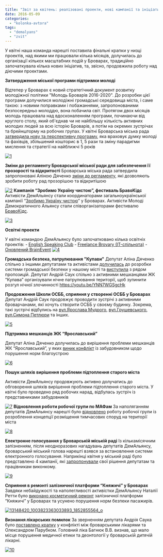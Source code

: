 ```yaml
---
title: "Звіт за квітень: реалізовані проекти, нові кампанії та ініціативи"
date: 2016-05-09
categories: 
  - "kolonka-avtora"
tags: 
  - "demalyans"
  - "zvit"
---
```


У квітні наша команда нарешті поставила фінальні крапки у низці проектів, над якими ми працювали кілька місяців, долучилась до організації кількох масштабних подій у Броварах, традиційно започаткувала кілька нових ініціатив, та, звісно, продовжила роботу над діючими проектами.

**Затвердження міської програми підтримки молоді**

Відтепер у Броварах є новий стратегічний документ розвитку молодіжної політики "Молодь Броварів 2016-2020". До розробки цієї програми долучилися молодіжні громадські середовища міста, і саме такою: з новими поправками і побажаннями, запропонованими безпосередньо молоддю, вона побачила світ. Протягом двох місяців молодь працювала над вдосконаленням програми, починаючи від круглого столу, який об'єднав чи не найбільшу кількість активних молодих людей за всю історію Броварів, а потім на окремих зустрічах та брейншторму на робочих групах. У квітні Броварська міська рада [затвердила нову та перспективну програму](http://docs.brovary.org/p35870/21.04.2016/178-13-07http://docs.brovary.org/p35870/21.04.2016/178-13-07), яка враховує думку молоді та фахівців, збільшений кошторис в 1, 5 рази та зміну парадигми мислення та стратегії на найближчі 5 років

[![1](https://mpz.brovary.org/wp-content/uploads/2016/05/1-1.jpg)](https://mpz.brovary.org/wp-content/uploads/2016/05/1-1.jpg)

**Зміни до регламенту Броварської міської ради для забезпечення її прозорості та відкритості** Броварська міська рада затвердила запропоновані Аліною Дяченко [зміни до регламенту](http://docs.brovary.org/p35806/21.04.2016/194-13-07), які дозволяють зробити роботу рад прозорішою та відкритішою

[![2](https://mpz.brovary.org/wp-content/uploads/2016/05/2-1.jpg)](https://mpz.brovary.org/wp-content/uploads/2016/05/2-1.jpg) **Кампанія “Зробимо Україну чистою”, фестиваль БравоКідс** Активісти ДемАльянсу стали координаторами загальноукраїнської кампанії “[Зробимо Україну чистою](https://mpz.brovary.org/velykyj-subotnyk-brovarchany-zibraly-2000-mishkiv-smittya/)” у Броварах. Активісти Молоді Демократичного Альянсу стали співорганізаторами фестивалю [БравоКідс](https://mpz.brovary.org/bravokids-vesna-fotoreportazh-z-dytyachogo-festyvalyu-v-terminali/).

[![3](https://mpz.brovary.org/wp-content/uploads/2016/05/3-1.jpg)](https://mpz.brovary.org/wp-content/uploads/2016/05/3-1.jpg)

**Освітні проекти**

У квітні командою ДемАльянсу було започатковано кілька освітніх проектів: - [English Speaking Club](https://www.facebook.com/groups/1734938140051576/) - [Freelance Brovary (IT-спільнота)](https://mpz.brovary.org/brovarska-it-spilnota-vidkryvaye-dveri/) - [Оновлений BrainEvent](https://mpz.brovary.org/brovarska-molod-prezentuvala-svoyi-proekty-festyvali-treningy-rozmovni-kluby-kinopokazy/) [![4](https://mpz.brovary.org/wp-content/uploads/2016/05/4-1.jpg)](https://mpz.brovary.org/wp-content/uploads/2016/05/4-1.jpg)

**Громадська безпека, патрулювання "Купави"** Депутат Аліна Дяченко спільно з іншими депутатами та активістами [долучилась](https://www.facebook.com/groups/brovary/permalink/1242333905796573/) до розробки системи громадської безпеки у нашому місті та [виступила](https://www.facebook.com/groups/brovary/permalink/1249028001793830/) з рядом пропозицій. Депутат Андрій Саук спільно з активними мешканцями ЖК “Купава” організували нічне патрулювання території, щоб зупинити розгул нічної злочинності https://youtu.be/YNN7WGSgcHk

**Продовження Школи ОСББ, сприяння у створенні ОСББ у Броварах** Депутат Андрій Саук продовжує проводити зустрічі з активними броварчанами, які хочуть створити ОСББ у своєму будинку. Зокрема, такі зустрічі відбулись на [вул.Ярослава Мудрого](https://www.facebook.com/groups/brovary/permalink/1251296458233651/), [вул.Грушевського](https://www.facebook.com/groups/brovary/permalink/1241905812506049/), [вул.Симона Петлюри](https://www.facebook.com/groups/brovary/permalink/1249889151707715/) та інших.

[![5](https://mpz.brovary.org/wp-content/uploads/2016/05/5-1.jpg)](https://mpz.brovary.org/wp-content/uploads/2016/05/5-1.jpg)

**Підтримка мешканців ЖК “Ярославський”**

Депутат Аліна Дяченко долучилась до вирішення проблеми мешканців ЖК “Ярославський”, у яких [виник конфлікт](https://mpz.brovary.org/porohova-dizhka-brovarskyh-novobudov-u-novyh-mikrorajonah-ne-peredbachyly-dorogy/) із забудовником щодо порушення норм благоустрою

[![6](https://mpz.brovary.org/wp-content/uploads/2016/05/6-1.jpg)](https://mpz.brovary.org/wp-content/uploads/2016/05/6-1.jpg)

**Пошук шляхів вирішення проблеми підтоплення старого міста**

Активісти ДемАльянсу продовжують активно долучатись до обговорення шляхів вирішення проблеми підтоплення старого міста. У квітні було проведено ряд робочих нарад, відбулась зустріч із представниками забудовників

[![7](https://mpz.brovary.org/wp-content/uploads/2016/05/7-1.jpg)](https://mpz.brovary.org/wp-content/uploads/2016/05/7-1.jpg) **Відновлення роботи робочої групи по МАФам** За наполяганням депутатів ДемАльянсу нарешті було [відновлено](https://mpz.brovary.org/zavtra-u-miskradi-vyrishuvatymut-shho-robyty-z-mafamy-u-brovarah/) роботу робочої групи із розроблення концепції розміщення тимчасових споруд на території міста

[![8](https://mpz.brovary.org/wp-content/uploads/2016/05/8-1.jpg)](https://mpz.brovary.org/wp-content/uploads/2016/05/8-1.jpg)

**Електронне голосування у Броварській міській раді** Із кількамісячним запізненням, після неодноразових нагадувань депутатів ДемАльянсу, броварський міський голова нарешті взявся за встановлення системи електронного голосування. Наприкінці квітня у міський раді було представлено 4 кампанії, які [запропонували](https://www.facebook.com/groups/brovary/permalink/1251243164905647/) свої рішення депутатам та працівникам виконкому.

[![9](https://mpz.brovary.org/wp-content/uploads/2016/05/9-1.jpg)](https://mpz.brovary.org/wp-content/uploads/2016/05/9-1.jpg)

**Сприяння в ремонті залізничної платформи “Княжичі” у Броварах** Завдяки небайдужості та наполегливості активістки ДемАльянсу Наталії Ретти було [виконано косметичний ремонт](https://www.facebook.com/groups/757403080965685/permalink/1018629594843031/) залізничної платформи “Княжичі” у Броварах та усунено порушення норм безпеки пасажирів.

[![13148420_1003823363033893_1852855564_o](https://mpz.brovary.org/wp-content/uploads/2016/05/13148420_1003823363033893_1852855564_o.jpg)](https://mpz.brovary.org/wp-content/uploads/2016/05/13148420_1003823363033893_1852855564_o.jpg)

**Визнання лікарських помилок** За зверненням депутата Андрія Саука було [поставлено крапку](https://www.facebook.com/photo.php?fbid=1164621923561923&set=gm.1241051162591514&ENGINE=3&theater) у конфлікті між броварськими лікарями та Олександром Парубком. Головний ліка Багнюк В.В. визнав, що мало місце порушення медичної етики та деонтології у броварській дитячій лікарні.

[![10](https://mpz.brovary.org/wp-content/uploads/2016/05/10.jpg)](https://mpz.brovary.org/wp-content/uploads/2016/05/10.jpg)
